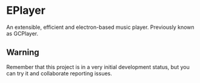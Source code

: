 # EPlayer
An extensible, efficient and electron-based music player. Previously known as GCPlayer.

## Warning
Remember that this project is in a very initial development status, but you can try it and collaborate reporting issues.
